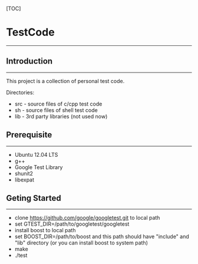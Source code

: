 [TOC]

# TestCode
***

## Introduction
***

  This project is a collection of personal test code.

  Directories:

  * src - source files of c/cpp test code
  * sh - source files of shell test code
  * lib - 3rd party libraries (not used now)


## Prerequisite
***

  * Ubuntu 12.04 LTS
  * g++
  * Google Test Library
  * shunit2
  * libexpat

## Geting Started
***

  * clone https://github.com/google/googletest.git to local path
  * set GTEST_DIR=/path/to/googletest/googletest
  * install boost to local path
  * set BOOST_DIR=/path/to/boost and this path should have "include" and "lib" directory (or you can install boost to system path)
  * make
  * ./test
